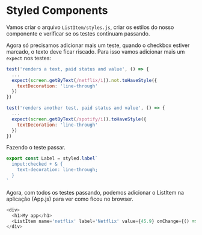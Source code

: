 # Styled Components

Vamos criar o arquivo `ListItem/styles.js`, criar os estilos do nosso componente e verificar se os testes continuam passando.

Agora só precisamos adicionar mais um teste, quando o checkbox estiver marcado, o texto deve ficar riscado. Para isso vamos adicionar mais um `expect` nos testes:

```javascript
test('renders a text, paid status and value', () => {
  ...
  expect(screen.getByText(/netflix/i)).not.toHaveStyle({
    textDecoration: 'line-through'
  })
})

test('renders another test, paid status and value', () => {
  ...
  expect(screen.getByText(/spotify/i)).toHaveStyle({
    textDecoration: 'line-through'
  })
})
```

Fazendo o teste passar.

```javascript
export const Label = styled.label`
  input:checked + & {
    text-decoration: line-through;
  }
`
```

Agora, com todos os testes passando, podemos adicionar o ListItem na aplicação (App.js) para ver como ficou no browser.

```javascript
<div>
  <h1>My app</h1>
  <ListItem name='netflix' label='Netflix' value={45.9} onChange={() => null} />
</div>
```
